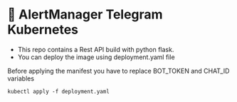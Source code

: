 # :tada: AlertManager Telegram Kubernetes

* This repo contains a Rest API build with python flask. 
* You can deploy the image using deployment.yaml file

Before applying the manifest you have to replace BOT_TOKEN and CHAT_ID variables 

```shell
kubectl apply -f deployment.yaml
```